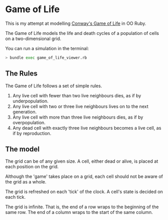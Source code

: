 # Game of Life

This is my attempt at modelling [Conway's Game of Life](https://en.wikipedia.org/wiki/Conway%27s_Game_of_Life) in OO Ruby.

The Game of Life models the life and death cycles of a population of cells on a two-dimensional grid.

You can run a simulation in the terminal:

```bash
> bundle exec game_of_life_viewer.rb
```

## The Rules

The Game of Life follows a set of simple rules.

1. Any live cell with fewer than two live neighbours dies, as if by underpopulation.
2. Any live cell with two or three live neighbours lives on to the next generation.
3. Any live cell with more than three live neighbours dies, as if by overpopulation.
4. Any dead cell with exactly three live neighbours becomes a live cell, as if by reproduction.

## The model

The grid can be of any given size. A cell, either dead or alive, is placed at each position on the grid.

Although the 'game' takes place on a grid, each cell should not be aware of the grid as a whole.

The grid is refreshed on each 'tick' of the clock. A cell's state is decided on each tick.

The grid is infinite. That is, the end of a row wraps to the beginning of the same row. The end of a column wraps to the start of the same column.
